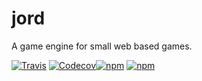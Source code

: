 # jord
A game engine for small web based games.

[![Travis](https://img.shields.io/travis/rhmoller/jord.svg)](https://travis-ci.org/rhmoller/jord)
[![Codecov](https://img.shields.io/codecov/c/github/rhmoller/jord.svg)]()[![npm](https://img.shields.io/npm/v/jord.svg)]()
[![npm](https://img.shields.io/npm/l/jord.svg)](https://github.com/rhmoller/jord/blob/master/LICENSE)
